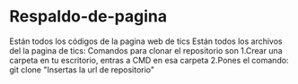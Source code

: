 # Respaldo-de-pagina
Están todos los códigos de la pagina web de tics 
Están todos los archivos del la pagina de tics: Comandos para clonar el repositorio son
1.Crear una carpeta en tu escritorio, entras a CMD en esa carpeta
2.Pones el comando: git clone "Insertas la url de repositorio"

